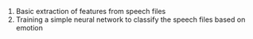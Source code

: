 1. Basic extraction of features from speech files
2. Training a simple neural network to classify the speech files based on emotion
